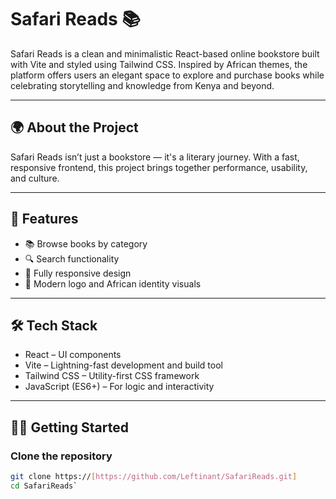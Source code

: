 # Safari Reads 📚

Safari Reads is a clean and minimalistic React-based online bookstore built with Vite and styled using Tailwind CSS. Inspired by African themes, the platform offers users an elegant space to explore and purchase books while celebrating storytelling and knowledge from Kenya and beyond.

---

## 🌍 About the Project

Safari Reads isn’t just a bookstore — it's a literary journey. With a fast, responsive frontend, this project brings together performance, usability, and culture.

---

## 🚀 Features

- 📚 Browse books by category
- 🔍 Search functionality
- 📱 Fully responsive design
- 🧭 Modern logo and African identity visuals

---

## 🛠️ Tech Stack

- React – UI components
- Vite – Lightning-fast development and build tool
- Tailwind CSS – Utility-first CSS framework
- JavaScript (ES6+) – For logic and interactivity

---

## 🧑‍💻 Getting Started

### Clone the repository

```bash
git clone https://[https://github.com/Leftinant/SafariReads.git]
cd SafariReads`
```
